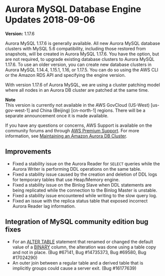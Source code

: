 # Aurora MySQL Database Engine Updates 2018\-09\-06<a name="AuroraMySQL.Updates.1176"></a>

**Version:** 1\.17\.6

Aurora MySQL 1\.17\.6 is generally available\. All new Aurora MySQL database clusters with MySQL 5\.6 compatibility, including those restored from snapshots, will be created in Aurora MySQL 1\.17\.6\. You have the option, but are not required, to upgrade existing database clusters to Aurora MySQL 1\.17\.6\. To use an older version, you can create new database clusters in Aurora MySQL 1\.14\.4, 1\.15\.1, 1\.16, or 1\.17\.5\. You can do so using the AWS CLI or the Amazon RDS API and specifying the engine version\. 

With version 1\.17\.6 of Aurora MySQL, we are using a cluster patching model where all nodes in an Aurora DB cluster are patched at the same time\. 

**Note**  
 This version is currently not available in the AWS GovCloud \(US\-West\) \[us\-gov\-west\-1\] and China \(Beijing\) \[cn\-north\-1\] regions\. There will be a separate announcement once it is made available\. 

If you have any questions or concerns, AWS Support is available on the community forums and through [AWS Premium Support](http://aws.amazon.com/support)\. For more information, see [Maintaining an Amazon Aurora DB Cluster](USER_UpgradeDBInstance.Maintenance.md)\.

## Improvements<a name="AuroraMySQL.Updates.1176.Improvements"></a>
+  Fixed a stability issue on the Aurora Reader for `SELECT` queries while the Aurora Writer is performing DDL operations on the same table\. 
+  Fixed a stability issue caused by the creation and deletion of DDL logs for temporary tables that use Heap/Memory engine\. 
+  Fixed a stability issue on the Binlog Slave when DDL statements are being replicated while the connection to the Binlog Master is unstable\. 
+  Fixed a stability issue encountered while writing to the slow query log\. 
+  Fixed an issue with the replica status table that exposed incorrect Aurora Reader lag information\. 

## Integration of MySQL community edition bug fixes<a name="AuroraMySQL.Updates.1176.Patches"></a>
+  For an [ALTER TABLE](https://dev.mysql.com/doc/refman/5.6/en/alter-table.html) statement that renamed or changed the default value of a [BINARY](https://dev.mysql.com/doc/refman/5.6/en/binary-varbinary.html) column, the alteration was done using a table copy and not in place\. \(Bug \#67141, Bug \#14735373, Bug \#69580, Bug \#17024290\) 
+  An outer join between a regular table and a derived table that is implicitly groups could cause a server exit\. \(Bug \#16177639\) 